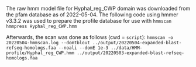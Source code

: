 The raw hmm model file for Hyphal_reg_CWP domain was downloaded from the pfam database as of 2022-05-04. The following code using hmmer v3.3.2 was used to prepare the profile database for use with `hmmscan`
`hmmpress Hyphal_reg_CWP.hmm`

Afterwards, the scan was done as follows (cwd = `script`):
`hmmscan -o 20220504-hmmscan.log --domtblout ../output/20220504-expanded-blast-refseq-homologs.faa --noali --domE 1e-3 ../data/HMM-profile/Hyphal_reg_CWP.hmm ../output/20220503-expanded-blast-refseq-homologs.faa`
